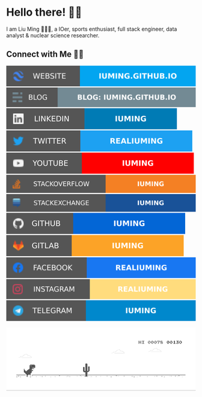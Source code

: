 # Hello there! 👋🏻

I am Liu Ming 🙋🏻‍♂️, a IOer, sports enthusiast, full stack engineer, data analyst & nuclear science researcher.

## Connect with Me 🤝🏻

[![Website](https://github.com/iuming/iuming/blob/master/soc/ws.svg)](https://iuming.github.io/) [![Blog](https://github.com/iuming/iuming/blob/master/soc/bl.svg)](https://iuming.github.io/) [![LinkedIn](https://github.com/iuming/iuming/blob/master/soc/li.svg)](https://www.linkedin.com/in/%E9%93%AD-%E5%88%98-3b505015a/) [![Twitter](https://github.com/iuming/iuming/blob/master/soc/tw.svg)](https://twitter.com/realiuming) [![YouTube](https://github.com/iuming/iuming/blob/master/soc/yt.svg)](https://www.youtube.com/channel/UCiCBHrxp2xNW7OVZNQsdtNw) [![Stack Overflow](https://github.com/iuming/iuming/blob/master/soc/so.svg)](https://stackoverflow.com/users/11960805/iuming) [![Stack Exchange](https://github.com/iuming/iuming/blob/master/soc/se.svg)](https://stackexchange.com/users/16553022/iuming) [![GitHub](https://github.com/iuming/iuming/blob/master/soc/gh.svg)](https://github.com/iuming) [![GitLab](https://github.com/iuming/iuming/blob/master/soc/gl.svg)](https://gitlab.com/iuming) [![Facebook](https://github.com/iuming/iuming/blob/master/soc/fb.svg)](https://www.facebook.com/realiuming) [![Instagram](https://github.com/iuming/iuming/blob/master/soc/ig.svg)](https://instagram.com/realiuming) [![Telegram](https://github.com/iuming/iuming/blob/master/soc/tg.svg)](https://t.me/iuming)

![dino](https://github.com/iuming/iuming/blob/master/dino.gif)

<!--
**iuming/iuming** is a ✨ _special_ ✨ repository because its `README.md` (this file) appears on your GitHub profile.

Here are some ideas to get you started:

- 🔭 I’m currently working on ...
- 🌱 I’m currently learning ...
- 👯 I’m looking to collaborate on ...
- 🤔 I’m looking for help with ...
- 💬 Ask me about ...
- 📫 How to reach me: ...
- 😄 Pronouns: ...
- ⚡ Fun fact: ...
-->
